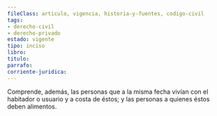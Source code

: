 ```yaml
---
fileClass: articulo, vigencia, historia-y-fuentes, codigo-civil
tags:
- derecho-civil
- derecho-privado
estado: vigente
tipo: inciso
libro:
titulo:
parrafo:
corriente-juridica:
---
```

Comprende, además, las personas que a la misma fecha vivían con el habitador o usuario y a costa de éstos; y las personas a quienes éstos deben alimentos.
